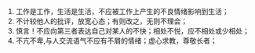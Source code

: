 1. 工作是工作，生活是生活，不应被工作上产生的不良情绪影响到生活；
2. 不计较他人的批评，放宽心态；有则改之，无则不理会；
3. 慎言！不应向第三者表达自己对某人的不快；相处不悦，应不相处或少相处；
4. 不亢不卑,与人交流语气不应有不屑的情绪；虚心求教，尊敬长者；

